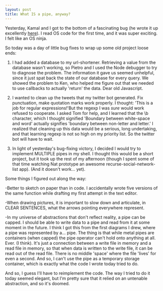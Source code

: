 ```yaml
---
layout: post
title: What IS a pipe, anyway? 
---
```


Yesterday, Kamal and I got to the bottom of a fascinating bug (he wrote it up excellently [here](http://kamalmarhubi.com/blog/2015/06/30/my-favourite-bug-so-far-at-the-recurse-center/)). I read OS code for the first time, and it was super exciting. I felt like an OS ninja. 

So today was a day of little bug fixes to wrap up some old project loose ends:


1) I had added a database to my url-shortener. Retrieving a value from the database wasn't working, so Pietro and I used the Node debugger to try to diagnose the problem. The information it gave us seemed unhelpful, since it just spat back the state of our database for every query. We showed the problem to Ken, who helped me figure out that we needed to use callbacks to actually 'return' the data. Dear old Javascript.

2) I wanted to clean up the tweets that my twitter bot generated. Fix punctuation, make quotation marks work properly. I thought: 'This is a job for regular expressions!'But the regexp I was *sure* would work refused to cooperate. I asked Tom for help, and I learned that the \b character, which I thought signified 'Boundary between white-space and word' actually signifies 'boundary between non-letter and letter.' I realized that cleaning up this data would be a serious, long undertaking, and that learning regexp is not so high on my priority list. So the twitter bot will have to wait.

3) In light of yesterday's bug-fixing victory, I decided I would try to implement MULTIPLE pipes in my shell. I thought this would be a short project, but it took up the rest of my afternoon (though I spent some of that time watching Nat prototype an awesome recurse-social-network-list app). (And it doesn't work... yet).


Some things I figured out along the way:

-Better to sketch on paper than in code. I accidentally wrote five versions of the same function while drafting my first attempt in the text editor.

-When drawing pictures, it is important to slow down and articulate, in CLEAR SENTENCES, what the arrows pointing everywhere represent.

-In my universe of abstractions that don't reflect reality, a pipe can be capped. I should be able to write data to a pipe and read from it at some moment in the future. I think I got this from the first diagrams I drew, where a pipe was represented by a... pipe. The thing is that while metal pipes are containers (when capped) the pipe operator can't hold onto anything at all. Ever. (I think). It's just a connection between a write file in memory and a read file in memory, so that when data is written to the write file, it can be read out of the read file. There is no middle 'space' where the file 'lives' for even a second. And so, I can't use the pipe as a temporary storage container, which is exactly what the code I wrote today tried to do.

And so, I guess I'll have to reimplement the code. The way I tried to do it today seemed elegant, but I'm pretty sure that it relied on an untenable abstraction, and so it's doomed. 
